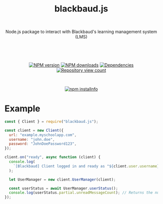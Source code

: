 <div  align="center">

<br>

# blackbaud.js

<br>

<p>
Node.js package to interact with Blackbaud's learning management system (LMS)
</p>

<br>

<p>
<br>

<a  href="https://www.npmjs.com/package/blackbaud.js"><img  src="https://img.shields.io/npm/v/blackbaud.js.svg?maxAge=3600"  alt="NPM version" /></a>
<a  href="https://www.npmjs.com/package/blackbaud.js"><img  src="https://img.shields.io/npm/dt/blackbaud.js.svg?maxAge=3600"  alt="NPM downloads" /></a>
<a  href="https://david-dm.org/milanmdev/blackbaud.js"><img  src="https://img.shields.io/david/milanmdev/blackbaud.js.svg?maxAge=3600"  alt="Dependencies" /></a>
<a  href="https://www.npmjs.com/package/blackbaud.js"><img  src="https://api.ghprofile.me/view?username=milanmdev-blackbaud.js&label=repository%20view%20count&style=flat"  alt="Repository view count" /></a>

</p>

<br>

<p>
<a  href="https://nodei.co/npm/blackbaud.js/"><img  src="https://nodei.co/npm/blackbaud.js.png?downloads=true&stars=true"  alt="npm installnfo" /></a>
</p>
</div>

# Example

```js
const { Client } = require("blackbaud.js");

const client = new Client({
  url: "example.myschoolapp.com",
  username: "john.doe",
  password: "JohnDoePassword123",
});

client.on("ready", async function (client) {
  console.log(
    `[Blackbaud] Client logged in and ready as "${client.user.username}"`
  );

  let UserManager = new client.UserManager(client);

  const userStatus = await UserManager.userStatus();
  console.log(userStatus.partial.unreadMessageCount); // Returns the number of unread messages for the current user.
});
```
